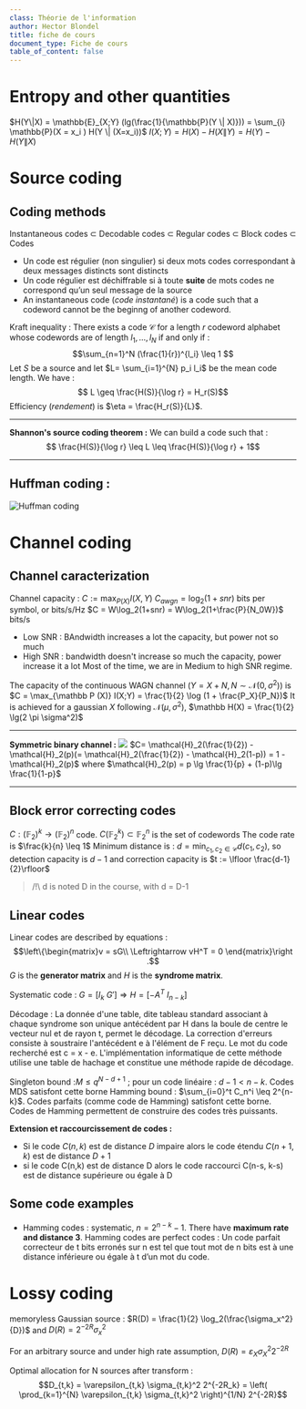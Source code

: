```yaml
---
class: Théorie de l'information
author: Hector Blondel
title: fiche de cours
document_type: Fiche de cours
table_of_content: false
---
```


# Entropy and other quantities

$H(Y\|X) = \mathbb{E}_{X;Y} (lg(\frac{1}{\mathbb{P}(Y \| X)})) = \sum_{i} \mathbb{P}(X = x_i ) H(Y \| (X=x_i))$
$I(X;Y) = H(X) - H(X \| Y) = H(Y) - H(Y \| X)$

# Source coding

## Coding methods

Instantaneous codes $\subset$ Decodable codes $\subset$ Regular codes $\subset$ Block codes $\subset$ Codes

- Un code est régulier (non singulier) si deux mots codes correspondant à deux messages distincts sont distincts
- Un code régulier est déchiffrable si à toute **suite** de mots codes ne correspond qu’un
  seul message de la source
- An instantaneous code (_code instantané_) is a code such that a codeword cannot be the beginng of another codeword.

Kraft inequality : There exists a code $\mathcal{C}$ for a length $r$ codeword alphabet whose codewords are of length $l_1, ..., l_N$ if and only if :
$$\sum_{n=1}^N (\frac{1}{r})^{l_i} \leq 1 $$
Let $S$ be a source and let $L= \sum_{i=1}^{N} p_i l_i$ be the mean code length. We have :
$$ L \geq \frac{H(S)}{\log r} = H_r(S)$$
Efficiency (*rendement*) is $\eta = \frac{H_r(S)}{L}$.

---

**Shannon's source coding theorem :**
We can build a code such that :
$$ \frac{H(S)}{\log r} \leq L \leq \frac{H(S)}{\log r} + 1$$

---

## Huffman coding :

![Huffman coding](Pasted%20image%2020241114155556.png)

# Channel coding

## Channel caracterization

Channel capacity :
$C := \max_{P(X)} I(X,Y)$
$C_{awgn} =\log_2(1+snr)$ bits per symbol, or bits/s/Hz
$C = W\log_2(1+snr) = W\log_2(1+\frac{P}{N_0W})$ bits/s

- Low SNR : BAndwidth increases a lot the capacity, but power not so much
- High SNR : bandwidth doesn't increase so much the capacity, power increase it a lot
  Most of the time, we are in Medium to high SNR regime.

The capacity of the continuous WAGN channel ($Y = X + N, N \sim \mathcal{N}(0,\sigma^2$)) is $C = \max_{\mathbb P (X)} I(X;Y) = \frac{1}{2} \log (1 + \frac{P_X}{P_N})$
It is achieved for a gaussian $X$ following $\mathcal N(\mu, \sigma^2)$, $\mathbb H(X) = \frac{1}{2} \lg(2 \pi \sigma^2)$

---

**Symmetric binary channel :**
![](Pasted%20image%2020241114161005.png)
$C= \mathcal{H}_2(\frac{1}{2}) - \mathcal{H}_2(p)(= \mathcal{H}_2(\frac{1}{2}) - \mathcal{H}_2(1-p)) = 1 - \mathcal{H}_2(p)$ where $\mathcal{H}_2(p) = p \lg \frac{1}{p} + (1-p)\lg \frac{1}{1-p}$

---

## Block error correcting codes

$C : (\mathbb{F}_2)^k \to (\mathbb{F}_2)^n$ code.
$C(\mathbb{F}_2^k) \subset \mathbb{F}_2^n$ is the set of codewords
The code rate is $\frac{k}{n} \leq 1$
Minimum distance is : $d = \min_{c_1, c_2 \in \mathcal{C}}d(c_1,  c_2)$, so detection capacity is $d-1$ and correction capacity is $t := \lfloor \frac{d-1}{2}\rfloor$

> /!\ d is noted D in the course, with d = D-1

## Linear codes

Linear codes are described by equations :
$$\left\{\begin{matrix}v = sG\\ \Leftrightarrow  vH^T = 0 \end{matrix}\right .$$ $G$ is the **generator matrix** and $H$ is the **syndrome matrix**.

Systematic code : $G = [ I_k ~  G' ] \Rightarrow H = [- A^T ~ I_{n-k}]$

Décodage : La donnée d'une table, dite tableau standard associant à chaque syndrome son unique antécédent par H dans la boule de centre le vecteur nul et de rayon t, permet le décodage. La correction d'erreurs consiste à soustraire l'antécédent e à l'élément de F reçu. Le mot du code recherché est c = x - e. L'implémentation informatique de cette méthode utilise une table de hachage et constitue une méthode rapide de décodage.

Singleton bound :$M \leq q^{N-d+1}$ ; pour un code linéaire : $d-1 < n-k$. Codes MDS satisfont cette borne
Hamming bound : $\sum_{i=0}^t C_n^i \leq 2^{n-k}$. Codes parfaits (comme code de Hamming) satisfont cette borne. Codes de Hamming permettent de construire des codes très puissants.

**Extension et raccourcissement de codes :**

- Si le code $C(n,k)$ est de distance $D$ impaire alors le code étendu $C(n+1, k)$ est de distance $D+1$
- si le code C(n,k) est de distance D alors le code raccourci C(n-s, k-s) est de distance supérieure ou égale à D

## Some code examples

- Hamming codes : systematic, $n= 2^{n-k} - 1$. There have **maximum rate and distance 3**. Hamming codes are perfect codes : Un code parfait correcteur de t bits erronés sur n est tel que
  tout mot de n bits est à une distance inférieure ou égale à t d’un mot du code.

# Lossy coding

memoryless Gaussian source : $R(D) = \frac{1}{2} \log_2(\frac{\sigma_x^2}{D})$ and $D(R) = 2^{-2R}\sigma_x^2$

For an arbitrary source and under high rate assumption, $D(R) = \varepsilon_X \sigma_X^2 2^{-2R}$

Optimal allocation for N sources after transform :
$$D_{t,k} = \varepsilon_{t,k} \sigma_{t,k}^2 2^{-2R_k} = \left( \prod_{k=1}^{N} \varepsilon_{t,k} \sigma_{t,k}^2 \right)^{1/N} 2^{-2R}$$
